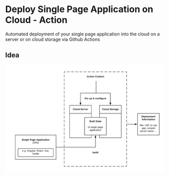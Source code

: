# Deploy Single Page Application on Cloud - Action

Automated deployment of your single page application into the cloud on a server or on cloud storage via Github Actions

## Idea

![](deploy-spa-on-cloud.png)
